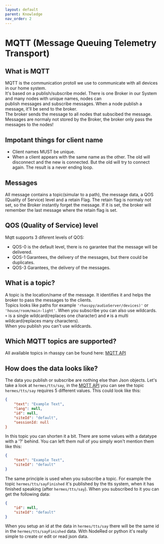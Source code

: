 ```yaml
---
layout: default
parent: Knowledge
nav_order: 2
---
```


# MQTT (Message Queuing Telemetry Transport)

## What is MQTT
MQTT is the communication protoll we use to communicate with all devices in our home system.    
It's based on a publish/subscribe model. There is one Broker in our System and many nodes with unique names, nodes can  
publish messages and subscribe messages. When a node publish a message, it'll be send to the broker.   
The broker sends the message to all nodes that subscibed the message. Messages are normaly not stored by the Broker, the broker only pass the messages to the nodes!

## Impotant things for client name
- Client names MUST be unique.
- When a client appears with the same name as the other. The old will disconnect and the new is connected. But the old will try to connect again. The result is a never ending loop.

## Messages
All message contains a topic(simular to a path), the message data, a QOS (Quality of Service) level and a retain Flag. The retain flag is normaly not set, so the Broker instantly forget the message. If it is set, the broker will remember the last message where the retain flag is set.

## QOS (Quality of Service) level
Mqtt supports 3 diferent levels of QOS:   
- QOS-0 is the default level, there is no garantee that the message will be delivered.   
- QOS-1 Garantees, the delivery of the messages, but there could be duplicates.   
- QOS-3 Garantees, the delivery of the messages. 

## What is a topic?
A topic is the location/name of the message. It identifies it and helps the broker to pass the messages to the clients.   
Topics looks like paths for example `'rhasspy/audioServer/devices)'` or `'house/room/main-light'`.
When you subscribe you can also use wildcards. ` + ` is a single wildcard(replaces one character) and ` # ` is a multi wildcard(replaces many characters).   
When you publish you can't use wildcards.

## Which MQTT topics are supported?
All available topics in rhasspy can be found here: [MQTT API](https://rhasspy.readthedocs.io/en/latest/reference/#mqtt-api)

## How does the data looks like?
The data you publish or subscribe are nothing else than Json objects. Let's take a look at ``hermes/tts/say``, in the 
[MQTT API](https://rhasspy.readthedocs.io/en/latest/reference/#text-to-speech) you can see the topic ``hermes/tts/say`` requires 5 different values.
This could look like this:
```json
{
    "text": "Example Text", 
    "lang": null, 
    "id": null, 
    "siteId": "default",
    "sessionId: null
}
```
In this topic you can shorten it a bit. There are some values with a datatype with a '?' behind. You can left them null of you simply won't mention them like this:
```json
{
    "text": "Example Text", 
    "siteId": "default"
}
```
The same principle is used when you subscribe a topic. For example the topic ``hermes/tts/sayFinished`` it's published by the tts system, when it has finished speaking (after ``hermes/tts/say``).
When you subscribed to it you can get the following data:
```json
{
    "id": null, 
    "siteId": "default"
}
```
When you setup an id at the data in ``hermes/tts/say`` there will be the same id in the ``hermes/tts/sayFinished`` data.
With NodeRed or python it's really simple to create or edit or read json data.
